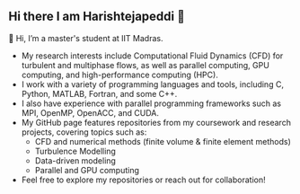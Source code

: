 ## Hi there I am Harishtejapeddi 👋

👋 Hi, I’m a master's student at IIT Madras.
* My research interests include Computational Fluid Dynamics (CFD) for turbulent and multiphase flows, as well as parallel computing, GPU computing, and high-performance computing (HPC).
* I work with a variety of programming languages and tools, including C, Python, MATLAB, Fortran, and some C++.
* I also have experience with parallel programming frameworks such as MPI, OpenMP, OpenACC, and CUDA.
* My GitHub page features repositories from my coursework and research projects, covering topics such as: 
     - CFD and numerical methods (finite volume & finite element methods)
     - Turbulence Modelling
     - Data-driven modeling
     - Parallel and GPU computing
* Feel free to explore my repositories or reach out for collaboration!
